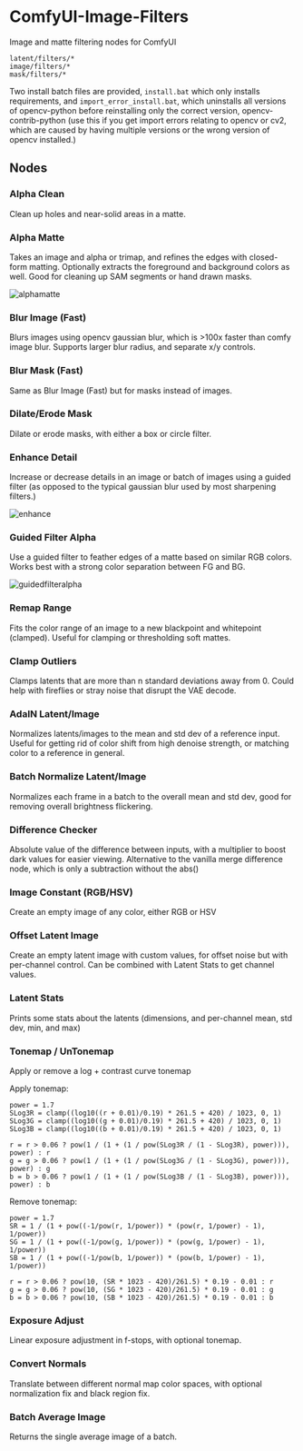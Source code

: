 # ComfyUI-Image-Filters

Image and matte filtering nodes for ComfyUI

```
latent/filters/*
image/filters/*
mask/filters/*
```

Two install batch files are provided, `install.bat` which only installs requirements, and `import_error_install.bat`, which uninstalls all versions of opencv-python before reinstalling only the correct version, opencv-contrib-python (use this if you get import errors relating to opencv or cv2, which are caused by having multiple versions or the wrong version of opencv installed.)

## Nodes

### Alpha Clean

Clean up holes and near-solid areas in a matte.

### Alpha Matte

Takes an image and alpha or trimap, and refines the edges with closed-form matting. Optionally extracts the foreground and background colors as well. Good for cleaning up SAM segments or hand drawn masks.

![alphamatte](https://github.com/spacepxl/ComfyUI-Image-Filters/blob/main/workflow_images/alpha_matte.png)

### Blur Image (Fast)

Blurs images using opencv gaussian blur, which is >100x faster than comfy image blur. Supports larger blur radius, and separate x/y controls.

### Blur Mask (Fast)

Same as Blur Image (Fast) but for masks instead of images.

### Dilate/Erode Mask

Dilate or erode masks, with either a box or circle filter.

### Enhance Detail

Increase or decrease details in an image or batch of images using a guided filter (as opposed to the typical gaussian blur used by most sharpening filters.)

![enhance](https://github.com/spacepxl/ComfyUI-Image-Filters/blob/main/workflow_images/enhance_detail.png)

### Guided Filter Alpha

Use a guided filter to feather edges of a matte based on similar RGB colors. Works best with a strong color separation between FG and BG.

![guidedfilteralpha](https://github.com/spacepxl/ComfyUI-Image-Filters/blob/main/workflow_images/guided_filter_alpha.png)

### Remap Range

Fits the color range of an image to a new blackpoint and whitepoint (clamped). Useful for clamping or thresholding soft mattes.

### Clamp Outliers

Clamps latents that are more than n standard deviations away from 0. Could help with fireflies or stray noise that disrupt the VAE decode.

### AdaIN Latent/Image

Normalizes latents/images to the mean and std dev of a reference input. Useful for getting rid of color shift from high denoise strength, or matching color to a reference in general.

### Batch Normalize Latent/Image

Normalizes each frame in a batch to the overall mean and std dev, good for removing overall brightness flickering.

### Difference Checker

Absolute value of the difference between inputs, with a multiplier to boost dark values for easier viewing. Alternative to the vanilla merge difference node, which is only a subtraction without the abs()

### Image Constant (RGB/HSV)

Create an empty image of any color, either RGB or HSV

### Offset Latent Image

Create an empty latent image with custom values, for offset noise but with per-channel control. Can be combined with Latent Stats to get channel values.

### Latent Stats

Prints some stats about the latents (dimensions, and per-channel mean, std dev, min, and max)

### Tonemap / UnTonemap

Apply or remove a log + contrast curve tonemap

Apply tonemap:
```
power = 1.7
SLog3R = clamp((log10((r + 0.01)/0.19) * 261.5 + 420) / 1023, 0, 1)
SLog3G = clamp((log10((g + 0.01)/0.19) * 261.5 + 420) / 1023, 0, 1)
SLog3B = clamp((log10((b + 0.01)/0.19) * 261.5 + 420) / 1023, 0, 1)

r = r > 0.06 ? pow(1 / (1 + (1 / pow(SLog3R / (1 - SLog3R), power))), power) : r
g = g > 0.06 ? pow(1 / (1 + (1 / pow(SLog3G / (1 - SLog3G), power))), power) : g
b = b > 0.06 ? pow(1 / (1 + (1 / pow(SLog3B / (1 - SLog3B), power))), power) : b
```

Remove tonemap:
```
power = 1.7
SR = 1 / (1 + pow((-1/pow(r, 1/power)) * (pow(r, 1/power) - 1), 1/power))
SG = 1 / (1 + pow((-1/pow(g, 1/power)) * (pow(g, 1/power) - 1), 1/power))
SB = 1 / (1 + pow((-1/pow(b, 1/power)) * (pow(b, 1/power) - 1), 1/power))

r = r > 0.06 ? pow(10, (SR * 1023 - 420)/261.5) * 0.19 - 0.01 : r
g = g > 0.06 ? pow(10, (SG * 1023 - 420)/261.5) * 0.19 - 0.01 : g
b = b > 0.06 ? pow(10, (SB * 1023 - 420)/261.5) * 0.19 - 0.01 : b
```

### Exposure Adjust

Linear exposure adjustment in f-stops, with optional tonemap.

### Convert Normals

Translate between different normal map color spaces, with optional normalization fix and black region fix.

### Batch Average Image

Returns the single average image of a batch.

